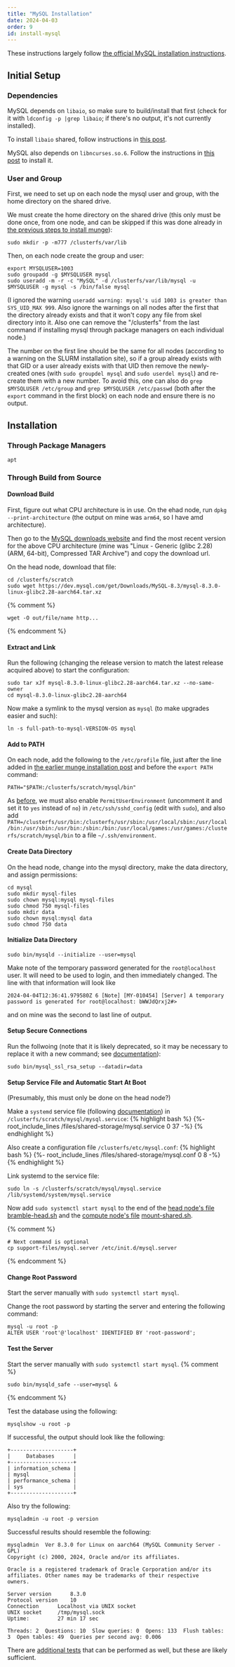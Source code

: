 ```yaml
---
title: "MySQL Installation"
date: 2024-04-03
order: 9
id: install-mysql
---
```


These instructions largely follow [the official MySQL installation instructions](https://dev.mysql.com/doc/refman/8.0/en/binary-installation.html).

## Initial Setup

### Dependencies

MySQL depends on `libaio`, so make sure to build/install that first (check for it with `ldconfig -p |grep libaio`; if there's no output, it's not currently installed).

To install `libaio` shared, follow instructions in [this post](2024-04-03-install-mysql.md).

MySQL also depends on `libncurses.so.6`. Follow the instructions in [this post](2024-04-04-install-ncurses.md) to install it.

### User and Group

First, we need to set up on each node the mysql user and group, with the home directory on the shared drive.

We must create the home directory on the shared drive (this only must be done once, from one node, and can be skipped if this was done already in [the previous steps to install munge](2024-03-29-install-munge.md)):
```
sudo mkdir -p -m777 /clusterfs/var/lib
```

Then, on each node create the group and user:
```
export MYSQLUSER=1003
sudo groupadd -g $MYSQLUSER mysql
sudo useradd -m -r -c "MySQL" -d /clusterfs/var/lib/mysql -u $MYSQLUSER -g mysql -s /bin/false mysql
```
(I ignored the warning `useradd warning: mysql's uid 1003 is greater than SYS_UID_MAX 999`. Also ignore the warnings on all nodes after the first that the directory already exists and that it won't copy any file from skel directory into it. Also one can remove the "/clusterfs" from the last command if installing mysql through package managers on each individual node.)

The number on the first line should be the same for all nodes (according to a warning on the SLURM installation site), so if a group already exists with that GID or a user already exists with that UID then remove the newly-created ones (with `sudo groupdel mysql` and `sudo userdel mysql`) and re-create them with a new number. To avoid this, one can also do `grep $MYSQLUSER /etc/group` and `grep $MYSQLUSER /etc/passwd` (both after the `export` command in the first block) on each node and ensure there is no output.

## Installation

### Through Package Managers

`apt`

### Through Build from Source

#### Download Build

First, figure out what CPU architecture is in use. On the ehad node, run 
`dpkg --print-architecture` (the output on mine was
`arm64`, so I have amd architecture).

Then go to the [MySQL downloads website](https://dev.mysql.com/downloads/mysql/) and find the most recent version for the above CPU architecture (mine was "Linux - Generic (glibc 2.28) (ARM, 64-bit), Compressed TAR Archive") and copy the download url.

On the head node, download that file:
```
cd /clusterfs/scratch
sudo wget https://dev.mysql.com/get/Downloads/MySQL-8.3/mysql-8.3.0-linux-glibc2.28-aarch64.tar.xz
```
{% comment %}
```
wget -O out/file/name http...
```
{% endcomment %}

#### Extract and Link

Run the following (changing the release version to match the latest release acquired above) to start the configuration:
```
sudo tar xJf mysql-8.3.0-linux-glibc2.28-aarch64.tar.xz --no-same-owner
cd mysql-8.3.0-linux-glibc2.28-aarch64
```

Now make a symlink to the mysql version as `mysql` (to make upgrades easier and such):
```
ln -s full-path-to-mysql-VERSION-OS mysql
```

#### Add to PATH

On each node, add the following to the `/etc/profile` file, just after the line added in [the earlier munge installation post](2024-03-29-install-munge.md) and before the `export PATH` command:
```
PATH="$PATH:/clusterfs/scratch/mysql/bin"
```

As [before](2024-03-29-install-munge.md), we must also enable `PermitUserEnvironment` (uncomment it and set it to `yes` instead of `no`) in `/etc/ssh/sshd_config` (edit with `sudo`), and also add `PATH=/clusterfs/usr/bin:/clusterfs/usr/sbin:/usr/local/sbin:/usr/local/bin:/usr/sbin:/usr/bin:/sbin:/bin:/usr/local/games:/usr/games:/clusterfs/scratch/mysql/bin` to a file `~/.ssh/environment`. 

#### Create Data Directory

On the head node, change into the mysql directory, make the data directory, and assign permissions:
```
cd mysql
sudo mkdir mysql-files
sudo chown mysql:mysql mysql-files
sudo chmod 750 mysql-files
sudo mkdir data
sudo chown mysql:mysql data
sudo chmod 750 data
```

#### Initialize Data Directory

```
sudo bin/mysqld --initialize --user=mysql
```
Make note of the temporary password generated for the 
`root@localhost` user. It will need to be used to login, and then immediately changed. The line with that information will look like 
```
2024-04-04T12:36:41.979580Z 6 [Note] [MY-010454] [Server] A temporary password is generated for root@localhost: bWWJdQrxj2#>
```
and on mine was the second to last line of output.


#### Setup Secure Connections

Run the follwoing (note that it is likely deprecated, so it may be necessary to replace it with a new command; see [documentation](https://dev.mysql.com/doc/refman/8.0/en/mysql-ssl-rsa-setup.html)):
```
sudo bin/mysql_ssl_rsa_setup --datadir=data
```

#### Setup Service File and Automatic Start At Boot

(Presumably, this must only be done on the head node?)

Make a `systemd` service file (following [documentation](https://dev.mysql.com/doc/mysql-secure-deployment-guide/8.0/en/secure-deployment-post-install.html#secure-deployment-systemd-startup)) in `/clusterfs/scratch/mysql/mysql.service`:
{% highlight bash %}
{%- root_include_lines /files/shared-storage/mysql.service 0 37 -%}
{% endhighlight %}

Also create a configuration file `/clusterfs/etc/mysql.conf`:
{% highlight bash %}
{%- root_include_lines /files/shared-storage/mysql.conf 0 8 -%}
{% endhighlight %}

Link systemd to the service file:
```
sudo ln -s /clusterfs/scratch/mysql/mysql.service /lib/systemd/system/mysql.service
```

Now add
`sudo systemctl start mysql`
to the end of the [head node's file](2024-03-29-install-munge.md) [bramble-head.sh](https://r-spiewak.github.io/rpi-bramble/files/shared-storage/bramble-head.sh) and the [compute node's file](2024-03-28-shared-storage.md) [mount-shared.sh](https://r-spiewak.github.io/rpi-bramble/files/shared-storage/mount-shared.sh). 

{% comment %}
```
# Next command is optional
cp support-files/mysql.server /etc/init.d/mysql.server
```
{% endcomment %}

#### Change Root Password

Start the server manually with `sudo systemctl start mysql`.

Change the root password by starting the server and entering the following command:
```
mysql -u root -p
ALTER USER 'root'@'localhost' IDENTIFIED BY 'root-password';
```

#### Test the Server

Start the server manually with `sudo systemctl start mysql`.
{% comment %}
```
sudo bin/mysqld_safe --user=mysql &
```
{% endcomment %}

Test the database using the following:
```
mysqlshow -u root -p
```
If successful, the output should look like the following:
```
+--------------------+
|     Databases      |
+--------------------+
| information_schema |
| mysql              |
| performance_schema |
| sys                |
+--------------------+
```

Also try the following:
```
mysqladmin -u root -p version
```
Successful results should resemble the following:
```
mysqladmin  Ver 8.3.0 for Linux on aarch64 (MySQL Community Server - GPL)
Copyright (c) 2000, 2024, Oracle and/or its affiliates.

Oracle is a registered trademark of Oracle Corporation and/or its
affiliates. Other names may be trademarks of their respective
owners.

Server version		8.3.0
Protocol version	10
Connection		Localhost via UNIX socket
UNIX socket		/tmp/mysql.sock
Uptime:			27 min 17 sec

Threads: 2  Questions: 10  Slow queries: 0  Opens: 133  Flush tables: 3  Open tables: 49  Queries per second avg: 0.006
```

There are [additional tests](https://dev.mysql.com/doc/refman/8.0/en/testing-server.html) that can be performed as well, but these are likely sufficient.

